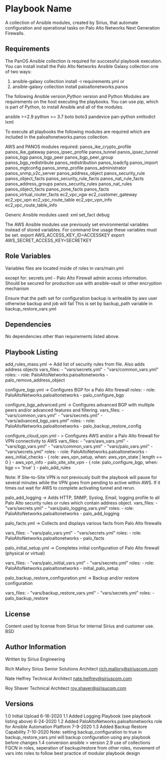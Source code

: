 Playbook Name
=========

A collection of Ansible modules, created by Sirius, that automate configuration and operational tasks on Palo Alto Networks Next Generation Firewalls.

Requirements
------------

The PanOS Ansible collection is required for successful playbook execution.
You can install install the Palo Alto Networks Ansible Galaxy collection one of two ways:
1. ansible-galaxy collection install -r requirements.yml
or
2. ansible-galaxy collection install paloaltonetworks.panos

The following Ansible version,Python version and Python Modules are requirements on the host executing the playbooks.  You can use pip, which is part of Python, to install Ansible and all of the modules.

ansible >=2.9
python >= 3.7
boto
boto3
pandevice
pan-python
xmltodict
lxml

To execute all playbooks the following modules are required which are included in the paloaltonetworks.panos collection.

AWS and PANOS modules required:
panos_ike_crypto_profile
panos_ike_gateway
panos_ipsec_profile
panos_tunnel
panos_ipsec_tunnel
panos_bgp
panos_bgp_peer
panos_bgp_peer_group
panos_bgp_redistribute
panos_redistribution
panos_loadcfg
panos_import
panos_mgtconfig
panos_snmp_profile
panos_administrator
panos_snmp_v2c_server
panos_address_object
panos_security_rule
panos_object_facts
panos_security_rule_facts
panos_nat_rule_facts
panos_address_groups
panos_security_rules
panos_nat_rules
panos_object_facts
panos_zone_facts
panos_facts
panos_virtual_router_facts
ec2_vpc_vgw
ec2_customer_gateway
ec2_vpc_vpn
ec2_vpc_route_table
ec2_vpc_vpn_info
ec2_vpc_route_table_info


Generic Ansible modules used:
xml
set_fact
debug

The AWS Ansible modules use previously set environmental variables instead of stored variables. For command line usage these variables must be set.
export AWS_ACCESS_KEY_ID=ACCESSKEY
export AWS_SECRET_ACCESS_KEY=SECRETKEY


Role Variables
--------------

Variables files are located inside of roles in vars/main.yml

except for:
secrets.yml - Palo Alto Firewall admin access information. Should be secured for production use with ansible-vault or other encryption mechanism

Ensure that the path set for configuration backup is writeable by awx user otherwise backup and job will fail This is set by backup_path variable in backup_restore_vars.yml


Dependencies
------------

No dependencies other than requirements listed above.

Playbook Listing
----------------

add_rules_mass.yml -> Add list of security rules from file. Also adds address objects
  vars_files:
    - "vars/secrets.yml"
    - "vars/common_vars.yml"
  roles:
    - role: PaloAltoNetworks.paloaltonetworks
    - palo_remove_address_object
    
configure_bgp.yml -> Configures BGP for a Palo Alto firewall
    roles:
    - role: PaloAltoNetworks.paloaltonetworks
    - palo_configure_bgp
    
configure_bgp_advanced.yml -> Configures advanced BGP with multiple peers and/or advanced features and filtering.
  vars_files:
    - "vars/common_vars.yml"
    - "vars/secrets.yml"
    - "vars/advanced_bgp_vars.yml"
  roles:
    - role: PaloAltoNetworks.paloaltonetworks
    - palo_backup_restore_config
    
configure_cloud_vpn.yml - > Configures AWS and/or a Palo Alto firewall for VPN connectivity to AWS
  vars_files:
    - "vars/aws_vars.yml"
    - "vars/bgp_vars.yml"
    - "vars/common_vars.yml"
    - "vars/palo_vars.yml"
    - "vars/secrets.yml"
  roles:
    - role: PaloAltoNetworks.paloaltonetworks
    - aws_initial_checks
    - { role: aws_vpn_setup, when: aws_vpn_state | length == 0 }
    - aws_vpn_info
    - palo_site_site_vpn
    - { role: palo_configure_bgp, when: bgp == 'true' } 
    - palo_add_rules
    
Note: If Site-to-Site VPN is not previously built the playbook will pause for several minutes while the VPN goes from pending to active within AWS. If it times out wait for AWS to complete activating tunnel and rerun.

palo_add_logging -> Adds HTTP, SNMP, Syslog, Email, logging profile to all Palo Alto security rules or rules which contain address object.
  vars_files:
    - "vars/secrets.yml"
    - "vars/palo_logging_vars.yml"
  roles:
    - role: PaloAltoNetworks.paloaltonetworks
    - palo_add_logging

palo_facts.yml -> Collects and displays various facts from Palo Alto firewalls

  vars_files:
    - "vars/palo_vars.yml"
    - "vars/secrets.yml"
  roles:
    - role: PaloAltoNetworks.paloaltonetworks
    - palo_facts
    
palo_initial_setup.yml -> Completes initial configuration of Palo Alto firewall (physical or virtual)

  vars_files:
    - "vars/palo_initial_vars.yml"
    - "vars/secrets.yml"
  roles:
    - role: PaloAltoNetworks.paloaltonetworks
    - initial_palo_setup

palo_backup_restore_configuration.yml -> Backup and/or restore configuration 

   vars_files:
    - "vars/backup_restore_vars.yml"
    - "vars/secrets.yml"
  roles:
    - palo_backup_restore

License
-------

Content used by license from Sirius for internal Sirius and customer use.
BSD

Author Information
------------------

Written by Sirius Engineering

Rich Mallory
Sirius
Senior Solutions Architect
rich.mallory@siriuscom.com

Nate Helfrey
Technical Architect
nate.helfrey@siriuscom.com

Roy Shaver
Technical Architect
roy.shaver@sirisucom.com

Versions
--------
1.0 Initial Upload 6-16-2020
1.1 Added Logging Playbook (see playbook listing above) 6-24-2020
1.2 Added PaloAltoNetworks.paloaltonetworks role for Ansible Automation Platform 7-9-2020
1.3 Added Backup Restore Capability 7-10-2020 Note: setting backup_configuration to true in backup_restore_vars.yml will backup configuration using any playbook before changes
1.4 conversion ansible > version 2.9 use of collections FQCN in roles, seperation of backup/restore from other roles, movement of vars into roles to follow best practice of modular playbook design
